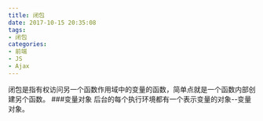 ```yaml
---
title: 闭包
date: 2017-10-15 20:35:08
tags: 
- 闭包
categories:
- 前端
- JS
- Ajax
---
```

闭包是指有权访问另一个函数作用域中的变量的函数，简单点就是一个函数内部创建另个函数。<!--more-->
###变量对象
后台的每个执行环境都有一个表示变量的对象--变量对象。
